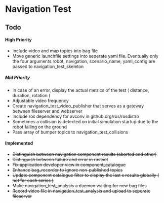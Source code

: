 Navigation Test
===============

## Todo

#### High Priority
- Include video and map topics into bag file
- Move generic launchfile settings into seperate yaml file. 
  Eventually only the four arguments robot, navigation, scenario_name, yaml_config are passed to navigation_test_skeleton

##### Mid Priority
- In case of an error, display the actual metrics of the test ( distance, duration, rotation )
- Adjustable video frequency
- Create navigation_test_video_publisher that serves as a gateway between fileserver and webserver
- Include ros dependency for avconv in github.org/ros/rosdistro
- Sometimes a collision is detected on initial simulation startup due to the robot falling on the ground
- Pass array of bumper topics to navigation_test_collisions

#### Implemented
- ~~Distinguish between navigation component results (aborted and other)~~
- ~~Distinguish between failure and error in rostset~~
- ~~Fix application developer view in component_catalogue~~
- ~~Enhance bag_recorder to ignore non-published topics~~
- ~~Update component catalogue filter to display the last x results globally ( not for each series )~~
- ~~Make navigation_test_analysis a daemon waiting for new bag files~~
- ~~Record video file in navigation_test_analysis and upload to seperate fileserver~~
